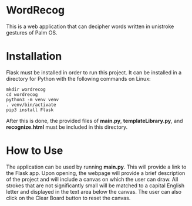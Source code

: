 # WordRecog
This is a web application that can decipher words written in unistroke gestures of Palm OS.

# Installation
Flask must be installed in order to run this project. It can be installed in a directory for Python with the following commands on Linux:
```
mkdir wordrecog
cd wordrecog
python3 -m venv venv
. venv/bin/activate
pip3 install Flask
```
After this is done, the provided files of **main.py**, **templateLibrary.py**, and **recognize.html** must be included in this directory.

# How to Use
The application can be used by running **main.py**. This will provide a link to the Flask app.
Upon opening, the webpage will provide a brief description of the project and will include a canvas on which the user can draw. All strokes that are not significantly small will be matched to a capital English letter and displayed in the text area below the canvas. The user can also click on the Clear Board button to reset the canvas.
